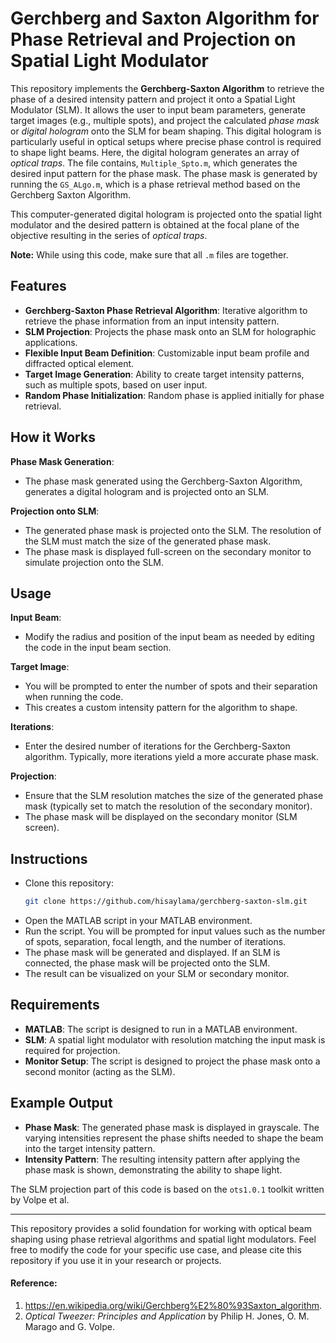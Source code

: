 # Gerchberg and Saxton Algorithm for Phase Retrieval and Projection on Spatial Light Modulator

This repository implements the **Gerchberg-Saxton Algorithm** to retrieve the phase of a desired intensity pattern and project it onto a Spatial Light Modulator (SLM). It allows the user to input beam parameters, generate target images (e.g., multiple spots), and project the calculated *phase mask* or *digital hologram* onto the SLM for beam shaping. This digital hologram is particularly useful in optical setups where precise phase control is required to shape light beams. Here, the digital hologram generates an array of *optical traps*. The file contains, `Multiple_Spto.m`, which generates the desired input pattern for the phase mask. The phase mask is generated by running the `GS_ALgo.m`, which is a phase retrieval method based on the Gerchberg Saxton Algorithm.

This computer-generated digital hologram is projected onto the spatial light modulator and the desired pattern is obtained at the focal plane of the objective resulting in the series of *optical traps*. 

**Note:** While using this code, make sure that all `.m` files are together.

## Features
- **Gerchberg-Saxton Phase Retrieval Algorithm**: Iterative algorithm to retrieve the phase information from an input intensity pattern.
- **SLM Projection**: Projects the phase mask onto an SLM for holographic applications.
- **Flexible Input Beam Definition**: Customizable input beam profile and diffracted optical element.
- **Target Image Generation**: Ability to create target intensity patterns, such as multiple spots, based on user input.
- **Random Phase Initialization**: Random phase is applied initially for phase retrieval.

## How it Works
   
   **Phase Mask Generation**: 
   - The phase mask generated using the Gerchberg-Saxton Algorithm, generates a digital hologram and is projected onto an SLM.
   
   **Projection onto SLM**: 
   - The generated phase mask is projected onto the SLM. The resolution of the SLM must match the size of the generated phase mask.
   - The phase mask is displayed full-screen on the secondary monitor to simulate projection onto the SLM.

## Usage
**Input Beam**: 
   - Modify the radius and position of the input beam as needed by editing the code in the input beam section.
     
**Target Image**:
   - You will be prompted to enter the number of spots and their separation when running the code.
   - This creates a custom intensity pattern for the algorithm to shape.
     
**Iterations**:
   - Enter the desired number of iterations for the Gerchberg-Saxton algorithm. Typically, more iterations yield a more accurate phase mask.
     
**Projection**:
   - Ensure that the SLM resolution matches the size of the generated phase mask (typically set to match the resolution of the secondary monitor).
   - The phase mask will be displayed on the secondary monitor (SLM screen).

## Instructions

- Clone this repository:
   ```bash
   git clone https://github.com/hisaylama/gerchberg-saxton-slm.git
   ```
- Open the MATLAB script in your MATLAB environment.
- Run the script. You will be prompted for input values such as the number of spots, separation, focal length, and the number of iterations.
-  The phase mask will be generated and displayed. If an SLM is connected, the phase mask will be projected onto the SLM.
- The result can be visualized on your SLM or secondary monitor.

## Requirements

- **MATLAB**: The script is designed to run in a MATLAB environment.
- **SLM**: A spatial light modulator with resolution matching the input mask is required for projection.
- **Monitor Setup**: The script is designed to project the phase mask onto a second monitor (acting as the SLM).

## Example Output

- **Phase Mask**: The generated phase mask is displayed in grayscale. The varying intensities represent the phase shifts needed to shape the beam into the target intensity pattern.
- **Intensity Pattern**: The resulting intensity pattern after applying the phase mask is shown, demonstrating the ability to shape light.

The SLM projection part of this code is based on the `ots1.0.1` toolkit written by Volpe et al.

---

This repository provides a solid foundation for working with optical beam shaping using phase retrieval algorithms and spatial light modulators. Feel free to modify the code for your specific use case, and please cite this repository if you use it in your research or projects.



#### Reference: 
1. https://en.wikipedia.org/wiki/Gerchberg%E2%80%93Saxton_algorithm.
2. _Optical Tweezer: Principles and Application_ by Philip H. Jones, O. M. Marago and G. Volpe.
   
